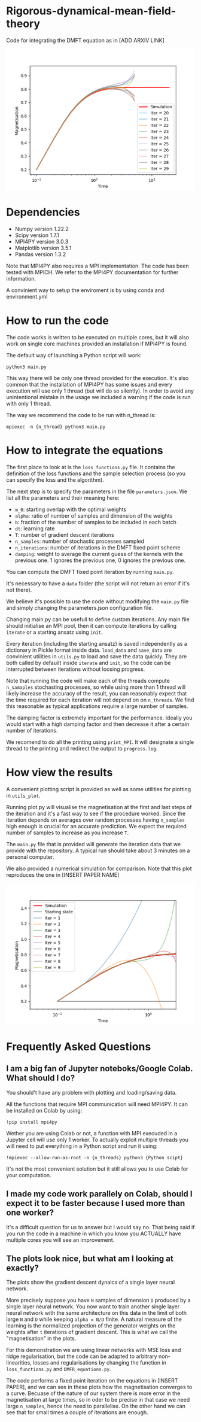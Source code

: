 # Rigorous-dynamical-mean-field-theory
Code for integrating the DMFT equation as in [ADD ARXIV LINK]

![Pretty DMFT picture](Long_times.png)

# Dependencies
- Numpy version 1.22.2
- Scipy version 1.7.1
- MPI4PY version 3.0.3
- Matplotlib version 3.5.1
- Pandas version 1.3.2

Note that MPI4PY also requires a MPI implementation. The code has been tested with MPICH. We refer to the MPI4PY documentation for further information.

A convinient way to setup the enviroment is by using conda and environment.yml

# How to run the code
The code works is written to be executed on multiple cores, but it will also work on single core machines provided an installation if MPI4PY is found.

The default way of launching a Python script will work:

```
python3 main.py
```

This way there will be only one thread provided for the execution. It's also common that the installation of MPI4PY has some issues and every execution will use only 1 thread (but will do so silently). In order to avoid any unintentional mistake in the usage we included a warning if the code is run with only 1 thread.

The way we recommend the code to be run with n_thread is:
```
mpiexec -n {n_thread} python3 main.py
```
# How to integrate the equations
The first place to look at is the `loss_functions.py` file. It contains the definition of the loss functions and the sample selection process (so you can specify the loss and the algorithm).

The next step is to specify the parameters in the file `parameters.json`. We list all the parameters and their meaning here:

- `m_0`: starting overlap with the optimal weights
- `alpha`: ratio of number of samples and dimension of the weights
- `b`: fraction of the number of samples to be included in each batch
- `dt`: learning rate
- `T`: number of gradient descent iterations
- `n_samples`: number of stochastic processes sampled
- `n_iterations`: number of iterations in the DMFT fixed point scheme
- `damping`: weight to average the current guess of the kernels with the previous one. 1 ignores the previous one, 0 ignores the previous one.

You can compute the DMFT fixed point iteration by running `main.py`. 

It's necessary to have a `data` folder (the script will not return an error if it's not there).

We believe it's possible to use the code without modifying the `main.py` file and simply changing the parameters.json configuration file. 

Changing main.py can be usefull to define custom iterations. Any main file should initialise an MPI pool, then it can compute iterations by calling `iterate` or a starting ansatz using `init`.

Every iteration (including the starting ansatz) is saved independently as a dictionary in Pickle format inside data. `load_data` and `save_data` are convinient utilities in `utils.py` to load and save the data quickly. They are both called by defauilt inside `iterate` and `init`, so the code can be interrupted between iterations without loosing progress.

Note that running the code will make each of the threads compute `n_samaples` stochasting processes, so while using more than 1 thread will likely increase the accuracy of the result, you can reasonably expect that the time required for each iteration will not depend on on `n_threads`. We find this reasonable as typical applications require a large number of samples.

The damping factor is extremely important for the performance. Ideally you would start with a high damping factor and then decrease it after a certain number of iterations.

We recomend to do all the printing using `print_MPI`. It will designate a single thread to the printing and redirect the output to `progress.log`.

# How view the results
A convenient plotting script is provided as well as some utilities for plotting in `utils_plot`. 

Running plot.py will visualise the magnetisation at the first and last steps of the iteration and it's a fast way to see if the procedure worked. Since the iteration depends on averages over random processes having `n_samples` high enough is crucial for an accurate prediction. We expect the required number of samples to increase as you increase `T`.

The `main.py` file that is provided will generate the iteration data that we provide with the repository. A typical run should take about 3 minutes on a personal computer.

We also provided a numerical simulation for comparison. Note that this plot reproduces the one in [INSERT PAPER NAME]


![DMFT picture in the paper](Short_times.png)

# Frequently Asked Questions

## I am a big fan of Jupyter noteboks/Google Colab. What should I do?
You should't have any problem with plotting and loading/saving data.

All the functions that require MPI communication will need MPI4PY. It can be installed on Colab by using:

```
!pip install mpi4py
```

Wether you are using Colab or not, a function with MPI execuded in a Jupyter cell will use only 1 worker. To actually exploit multiple threads you will need to put everything in a Python script and run it using:

```
!mpiexec --allow-run-as-root -n {n_threads} python3 {Python scipt}
```

It's not the most convenient solution but it still allows you to use Colab for your computation.

## I made my code work parallely on Colab, should I expect it to be faster because I used more than one worker?

It's a difficult question for us to answer but I would say no. That being said if you run the code in a machine in which you know you ACTUALLY have multiple cores you will see an improvement.

## The plots look nice, but what am I looking at exactly?
The plots show the gradient descent dynaics of a single layer neural network.

More precisely suppose you have `N` samples of dimension `D` produced by a single layer neural network. You now want to train another single layer neural network with the same architecture on this data in the limit of both large `N` and `D` while keeping `alpha = N/D` finite. A natural measure of the learning is the normalized projection of the generator weights on the weights after `t` iterations of gradient descent. This is what we call the "magnetisation" in the plots.

For this demonstration we are using linear networks with MSE loss and ridge regularisation, but the code can be adapted to arbitrary non-linearities, losses and regularisations by changing the function in `loss_functions.py` and `DMFR_equations.py`. 

The code performs a fixed point iteration on the equations in [INSERT PAPER], and we can see in these plots how the magnetisation converges to a curve. Becuase of the nature of our system there is more error in the magnetisation at large times, so in oder to be precise in that case we need large `n_samples`, hence the need to parallelise. On the other hand we can see that for small times a couple of iterations are enough.
